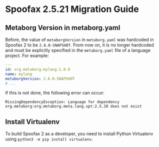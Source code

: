 # Spoofax 2.5.21 Migration Guide

## Metaborg Version in metaborg.yaml
Before, the value of `metaborgVersion` in `metaborg.yaml` was hardcoded in Spoofax 2 to be `2.6.0-SNAPSHOT`. From now on, it is no longer hardcoded and must be explicitly specified in the `metaborg.yaml` file of a language project. For example:

```yaml
---
id: org.metaborg:mylang:1.0.0
name: mylang
metaborgVersion: 2.6.0-SNAPSHOT
# ...
```

If this is not done, the following error can occur:

```
MissingDependencyException: Language for dependency org.metaborg:org.metaborg.meta.lang.spt:2.5.20 does not exist
```

## Install Virtualenv
To build Spoofax 2 as a developer, you need to install Python Virtualenv using `python3 -m pip install virtualenv`.
